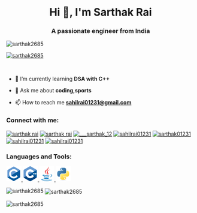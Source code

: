 <h1 align="center">Hi 👋, I'm Sarthak Rai</h1>
<h3 align="center">A passionate engineer from India</h3>

<p align="left"> <img src="https://komarev.com/ghpvc/?username=sarthak2685&label=Profile%20views&color=0e75b6&style=flat" alt="sarthak2685" /> </p>

<p align="left"> <a href="https://github.com/ryo-ma/github-profile-trophy"><img src="https://github-profile-trophy.vercel.app/?username=sarthak2685" alt="sarthak2685" /></a> </p>

<p align="left"> <a href="https://twitter.com/" target="blank"><img src="https://img.shields.io/twitter/follow/?logo=twitter&style=for-the-badge" alt="" /></a> </p>

- 🌱 I’m currently learning **DSA with C++**

- 💬 Ask me about **coding,sports**

- 📫 How to reach me **sahilrai01231@gmail.com**

<h3 align="left">Connect with me:</h3>
<p align="left">
<a href="https://linkedin.com/in/sarthak rai" target="blank"><img align="center" src="https://raw.githubusercontent.com/rahuldkjain/github-profile-readme-generator/master/src/images/icons/Social/linked-in-alt.svg" alt="sarthak rai" height="30" width="40" /></a>
<a href="https://fb.com/sarthak rai" target="blank"><img align="center" src="https://raw.githubusercontent.com/rahuldkjain/github-profile-readme-generator/master/src/images/icons/Social/facebook.svg" alt="sarthak rai" height="30" width="40" /></a>
<a href="https://instagram.com/___sarthak_12" target="blank"><img align="center" src="https://raw.githubusercontent.com/rahuldkjain/github-profile-readme-generator/master/src/images/icons/Social/instagram.svg" alt="___sarthak_12" height="30" width="40" /></a>
<a href="https://www.codechef.com/users/sahilrai01231" target="blank"><img align="center" src="https://cdn.jsdelivr.net/npm/simple-icons@3.1.0/icons/codechef.svg" alt="sahilrai01231" height="30" width="40" /></a>
<a href="https://www.hackerrank.com/sarthak01231" target="blank"><img align="center" src="https://raw.githubusercontent.com/rahuldkjain/github-profile-readme-generator/master/src/images/icons/Social/hackerrank.svg" alt="sarthak01231" height="30" width="40" /></a>
<a href="https://codeforces.com/profile/sahilrai01231" target="blank"><img align="center" src="https://raw.githubusercontent.com/rahuldkjain/github-profile-readme-generator/master/src/images/icons/Social/codeforces.svg" alt="sahilrai01231" height="30" width="40" /></a>
<a href="https://www.leetcode.com/sahilrai01231" target="blank"><img align="center" src="https://raw.githubusercontent.com/rahuldkjain/github-profile-readme-generator/master/src/images/icons/Social/leet-code.svg" alt="sahilrai01231" height="30" width="40" /></a>
</p>

<h3 align="left">Languages and Tools:</h3>
<p align="left"> <a href="https://www.cprogramming.com/" target="_blank" rel="noreferrer"> <img src="https://raw.githubusercontent.com/devicons/devicon/master/icons/c/c-original.svg" alt="c" width="40" height="40"/> </a> <a href="https://www.w3schools.com/cpp/" target="_blank" rel="noreferrer"> <img src="https://raw.githubusercontent.com/devicons/devicon/master/icons/cplusplus/cplusplus-original.svg" alt="cplusplus" width="40" height="40"/> </a> <a href="https://www.java.com" target="_blank" rel="noreferrer"> <img src="https://raw.githubusercontent.com/devicons/devicon/master/icons/java/java-original.svg" alt="java" width="40" height="40"/> </a> <a href="https://www.python.org" target="_blank" rel="noreferrer"> <img src="https://raw.githubusercontent.com/devicons/devicon/master/icons/python/python-original.svg" alt="python" width="40" height="40"/> </a> </p>

<p><img align="left" src="https://github-readme-stats.vercel.app/api/top-langs?username=sarthak2685&show_icons=true&locale=en&layout=compact" alt="sarthak2685" /></p>

<p>&nbsp;<img align="center" src="https://github-readme-stats.vercel.app/api?username=sarthak2685&show_icons=true&locale=en" alt="sarthak2685" /></p>

<p><img align="center" src="https://github-readme-streak-stats.herokuapp.com/?user=sarthak2685&" alt="sarthak2685" /></p>

